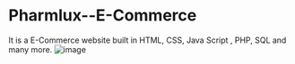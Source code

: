 # Pharmlux--E-Commerce
It is a E-Commerce website built in HTML, CSS, Java Script , PHP, SQL and many more.
![image](https://github.com/user-attachments/assets/4b8aae16-3b29-4814-93b6-75e6ebda984e)
